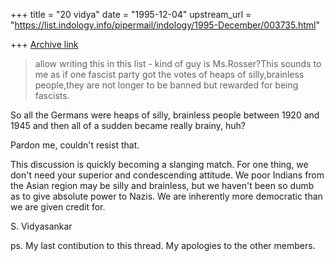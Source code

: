 +++
title = "20 vidya"
date = "1995-12-04"
upstream_url = "https://list.indology.info/pipermail/indology/1995-December/003735.html"

+++
[Archive link](https://list.indology.info/pipermail/indology/1995-December/003735.html)

> allow writing this in this list - kind of guy is Ms.Rosser?This sounds to
> me as if one fascist party got the votes of heaps of silly,brainless
> people,they are not longer to be banned but rewarded for being fascists.

So all the Germans were heaps of silly, brainless people between
1920 and 1945 and then all of a sudden became really brainy, huh? 

Pardon me, couldn't resist that. 

This discussion is quickly becoming a slanging match. For one thing,
we don't need your superior and condescending attitude. We poor
Indians from the Asian region may be silly and brainless, but we haven't
been so dumb as to give absolute power to Nazis. We are inherently more
democratic than we are given credit for. 

S. Vidyasankar

ps. My last contibution to this thread. My apologies to the other members. 






